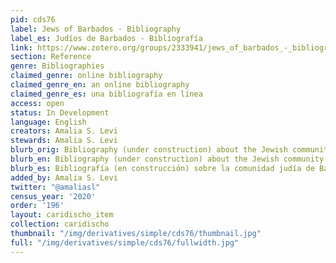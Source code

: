 ```yaml
---
pid: cds76
label: Jews of Barbados - Bibliography
label_es: Judíos de Barbados - Bibliografía
link: https://www.zotero.org/groups/2333941/jews_of_barbados_-_bibliography
section: Reference
genre: Bibliographies
claimed_genre: online bibliography
claimed_genre_en: an online bibliography
claimed_genre_es: una bibliografía en línea
access: open
status: In Development
language: English
creators: Amalia S. Levi
stewards: Amalia S. Levi
blurb_orig: Bibliography (under construction) about the Jewish community of Barbados.
blurb_en: Bibliography (under construction) about the Jewish community of Barbados.
blurb_es: Bibliografía (en construcción) sobre la comunidad judía de Barbados.
added_by: Amalia S. Levi
twitter: "@amaliasl"
census_year: '2020'
order: '196'
layout: caridischo_item
collection: caridischo
thumbnail: "/img/derivatives/simple/cds76/thumbnail.jpg"
full: "/img/derivatives/simple/cds76/fullwidth.jpg"
---
```

